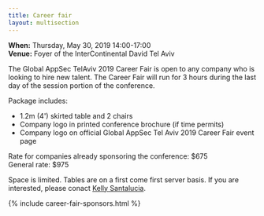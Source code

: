 ```yaml
---
title: Career fair
layout: multisection
---
```


<section markdown="1">

**When:** Thursday, May 30, 2019 14:00-17:00  
**Venue:** Foyer of the InterContinental David Tel Aviv

The Global AppSec TelAviv 2019 Career Fair is open to any company who is looking to hire new talent. The Career Fair will run for 3 hours during the last day of the session portion of the conference.

Package includes:
* 1.2m (4') skirted table and 2 chairs 
* Company logo in printed conference brochure (if time permits)
* Company logo on official Global AppSec Tel Aviv 2019 Career Fair event page

Rate for companies already sponsoring the conference: $675  
General rate: $975

Space is limited. Tables are on a first come first server basis. If you are interested, please conact [Kelly Santalucia](mailto:kelly.santalucia@owasp.org).

</section>

{% include career-fair-sponsors.html %}
